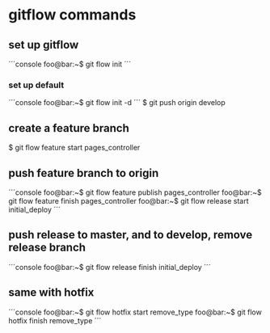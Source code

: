 # gitflow commands

## set up gitflow
´´´console 
foo@bar:~$ git flow init
´´´
### set up default
´´´console 
foo@bar:~$ git flow init -d
´´´
$ git push origin develop

## create a feature branch
$ git flow feature start pages_controller

## push feature branch to origin
´´´console 
foo@bar:~$ git flow feature publish pages_controller
foo@bar:~$ git flow feature finish pages_controller
foo@bar:~$ git flow release start initial_deploy
´´´

## push release to master, and to develop, remove release branch
´´´console 
foo@bar:~$ git flow release finish initial_deploy
´´´

## same with hotfix
´´´console 
foo@bar:~$ git flow hotfix start remove_type
foo@bar:~$ git flow hotfix finish remove_type
´´´
